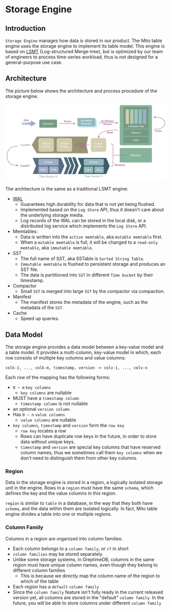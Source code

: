 # Storage Engine

## Introduction

`Storage Engine` manages how data is stored in our product. The Mito table engine uses the storage
engine to implement its table model. This engine is based on [LSMT][1] (Log-structured Merge-tree),
but is optimized by our team of engineers to process time-series workload, thus is not designed for
a general-purpose use case.

## Architecture

The picture below shows the architecture and process procedure of the storage engine.

![Architecture](../../../public/storage-engine-arch.png)

The architecture is the same as a traditional LSMT engine:

- [WAL][2]
  - Guarantees high durability for data that is not yet being flushed.
  - Implemented based on the `Log Store` API, thus it doesn't care about the underlying storage
    media.
  - Log records of the WAL can be stored in the local disk, or a distributed log service which
    implements the `Log Store` API.
- Memtables:
  - Data is written into the `active memtable`, aka `mutable memtable` first.
  - When a `mutable memtable` is full, it will be changed to a `read-only memtable`, aka `immutable memtable`.
- SST
  - The full name of SST, aka SSTable is `Sorted String Table`.
  - `Immutable memtable` is flushed to persistent storage and produces an SST file.
  - The data is partitioned into `SST` in different `Time bucket` by their timestamp.
- Compactor
  - Small `SST` is merged into large `SST` by the compactor via compaction.
- Manifest
  - The manifest stores the metadata of the engine, such as the metadata of the `SST`.
- Cache
  - Speed up queries.

[1]: https://en.wikipedia.org/wiki/Log-structured_merge-tree
[2]: https://en.wikipedia.org/wiki/Write-ahead_logging

## Data Model

The storage engine provides a data model between a key-value model and a table model. It provides a
multi-column, key-value model in which, each row consists of multiple key columns and value columns:

```text
colk-1, ..., colk-m, timestamp, version -> colv-1, ..., colv-n
```

Each row of the mapping has the following forms:

- `0 ~ m` `key columns`
  - `key columns` are nullable
- MUST have a `timestamp column`
  - `timestamp column` is not nullable
- an optional `version column`
- Has `0 ~ n` `value columns`
  - `value columns` are nullable
- `key columns`, `timestamp` and `version` form the `row key`
  - `row key` locates a row
  - Rows can have duplicate row keys in the future, in order to store data without unique keys.
  - `timestamp` and `version` are special key columns that have reserved column names, thus we
    sometimes call them `key columns` when we don't need to distinguish them from other key columns.

### Region

Data in the storage engine is stored in a region, a logically isolated storage unit in the engine.
Rows in a `region` must have the same `schema`, which defines the key and the value columns in this
region.

`region` is similar to `table` in a database, in the way that they both have `schema`, and the data
within them are isolated logically. In fact, Mito table engine divides a table into one or multiple
regions.

### Column Family

Columns in a region are organized into column families:

- Each column belongs to a `column family`, or `cf` in short
- `column families` may be stored separately.
- Unlike some storage systems, in GreptimeDB, columns in the same region must have unique column
  names, even though they belong to different column families
  - This is because we directly map the column name of the region to which of the table
- Each region has a `default` `column family`
- Since the `column family` feature isn't fully ready in the current released version yet, all
  columns are stored in the "default" `column family`. In the future, you will be able to store
  columns under different `column family`
